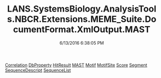 ﻿---
title: LANS.SystemsBiology.AnalysisTools.NBCR.Extensions.MEME_Suite.DocumentFormat.XmlOutput.MAST
date: 6/13/2016 6:38:05 PM
---

[Correlation](T-LANS.SystemsBiology.AnalysisTools.NBCR.Extensions.MEME_Suite.DocumentFormat.XmlOutput.MAST.Correlation.html)
[DbProperty](T-LANS.SystemsBiology.AnalysisTools.NBCR.Extensions.MEME_Suite.DocumentFormat.XmlOutput.MAST.DbProperty.html)
[HitResult](T-LANS.SystemsBiology.AnalysisTools.NBCR.Extensions.MEME_Suite.DocumentFormat.XmlOutput.MAST.HitResult.html)
[MAST](T-LANS.SystemsBiology.AnalysisTools.NBCR.Extensions.MEME_Suite.DocumentFormat.XmlOutput.MAST.MAST.html)
[Motif](T-LANS.SystemsBiology.AnalysisTools.NBCR.Extensions.MEME_Suite.DocumentFormat.XmlOutput.MAST.Motif.html)
[MotifSite](T-LANS.SystemsBiology.AnalysisTools.NBCR.Extensions.MEME_Suite.DocumentFormat.XmlOutput.MAST.MotifSite.html)
[Score](T-LANS.SystemsBiology.AnalysisTools.NBCR.Extensions.MEME_Suite.DocumentFormat.XmlOutput.MAST.Score.html)
[Segment](T-LANS.SystemsBiology.AnalysisTools.NBCR.Extensions.MEME_Suite.DocumentFormat.XmlOutput.MAST.Segment.html)
[SequenceDescript](T-LANS.SystemsBiology.AnalysisTools.NBCR.Extensions.MEME_Suite.DocumentFormat.XmlOutput.MAST.SequenceDescript.html)
[SequenceList](T-LANS.SystemsBiology.AnalysisTools.NBCR.Extensions.MEME_Suite.DocumentFormat.XmlOutput.MAST.SequenceList.html)
